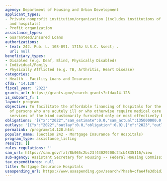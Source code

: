 ```yaml
---
agency: Department of Housing and Urban Development
applicant_types:
- Private nonprofit institution/organization (includes institutions of higher education
  and hospitals)
- Profit organization
assistance_types:
- Guaranteed/Insured Loans
authorizations:
- text: 242. Pub. L. 108-091. 1715z U.S.C. &sect; .
  url: null
beneficiary_types:
- Disabled (e.g. Deaf, Blind, Physically Disabled)
- Individual/Family
- Physically Afflicted (e.g. TB, Arthritis, Heart Disease)
categories:
- Health - Facility Loans and Insurance
cfda: '14.128'
fiscal_year: '2022'
grants_url: https://grants.gov/search-grants?cfda=14.128
is_subpart_f: 1
layout: program
objective: To facilitate the affordable financing of hospitals for the care and treatment
  of persons who are acutely ill or who otherwise require medical care and related
  services of the kind customarily furnished only or most effectively by hospitals.
obligations: '[{"x":"2022","sam_estimate":0.0,"sam_actual":135000000.0,"usa_spending_actual":0.0},{"x":"2023","sam_estimate":482000000.0,"sam_actual":0.0,"usa_spending_actual":0.0},{"x":"2024","sam_estimate":960000000.0,"sam_actual":0.0,"usa_spending_actual":0.0}]'
outlays: '[{"x":"2022","outlay":0.0,"obligation":0.0},{"x":"2023","outlay":0.0,"obligation":0.0},{"x":"2024","outlay":0.0,"obligation":0.0}]'
permalink: /program/14.128.html
popular_name: (Section 242 - Mortgage Insurance for Hospitals)
program_type: assistance_listing
results: []
rules_regulations: ''
sam_url: https://sam.gov/fal/8b065c2bc23f43029200c24cb4835116/view
sub-agency: Assistant Secretary for Housing -- Federal Housing Commissioner
tax_expenditures: null
title: Mortgage Insurance Hospitals
usaspending_url: https://www.usaspending.gov/search/?hash=cfae4fe3db1d3354c6bf735110d733a8
---
```

